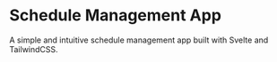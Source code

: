 # Schedule Management App

A simple and intuitive schedule management app built with Svelte and TailwindCSS.